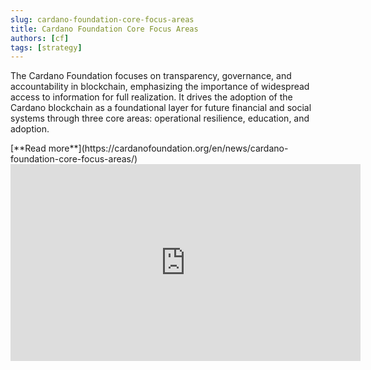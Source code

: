 ```yaml
---
slug: cardano-foundation-core-focus-areas
title: Cardano Foundation Core Focus Areas
authors: [cf]
tags: [strategy]
---
```


The Cardano Foundation focuses on transparency, governance, and accountability in blockchain, emphasizing the importance of widespread access to information for full realization. It drives the adoption of the Cardano blockchain as a foundational layer for future financial and social systems through three core areas: operational resilience, education, and adoption. 

<div style={{ textAlign: 'right' }}>
[**Read more**](https://cardanofoundation.org/en/news/cardano-foundation-core-focus-areas/)
</div>

<iframe width="560" height="315" src="https://www.youtube.com/embed/89d8t72C4Uk?si=dgiGOXAEtCnAP-66" title="YouTube video player" frameborder="0" allow="accelerometer; autoplay; clipboard-write; encrypted-media; gyroscope; picture-in-picture; web-share" allowfullscreen></iframe>
